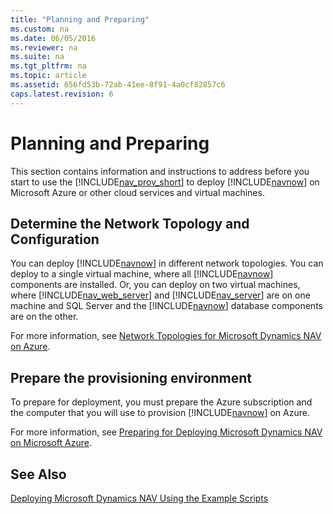 ```yaml
---
title: "Planning and Preparing"
ms.custom: na
ms.date: 06/05/2016
ms.reviewer: na
ms.suite: na
ms.tgt_pltfrm: na
ms.topic: article
ms.assetid: 656fd53b-72ab-41ee-8f91-4a0cf82857c6
caps.latest.revision: 6
---
```

# Planning and Preparing
This section contains information and instructions to address before you start to use the [!INCLUDE[nav_prov_short](includes/nav_prov_short_md.md)] to deploy [!INCLUDE[navnow](includes/navnow_md.md)] on Microsoft Azure or other cloud services and virtual machines.  
  
## Determine the Network Topology and Configuration  
 You can deploy [!INCLUDE[navnow](includes/navnow_md.md)] in different network topologies. You can deploy to a single virtual machine, where all [!INCLUDE[navnow](includes/navnow_md.md)] components are installed. Or, you can deploy on two virtual machines, where [!INCLUDE[nav_web_server](includes/nav_web_server_md.md)] and [!INCLUDE[nav_server](includes/nav_server_md.md)] are on one machine and SQL Server and the [!INCLUDE[navnow](includes/navnow_md.md)] database components are on the other.  
  
 For more information, see [Network Topologies for Microsoft Dynamics NAV on Azure](Network-Topologies-for-Microsoft-Dynamics-NAV-on-Azure.md).  
  
## Prepare the provisioning environment  
 To prepare for deployment, you must prepare the Azure subscription and the computer that you will use to provision [!INCLUDE[navnow](includes/navnow_md.md)] on Azure.  
  
 For more information, see [Preparing for Deploying Microsoft Dynamics NAV on Microsoft Azure](Preparing-for-Deploying-Microsoft-Dynamics-NAV-on-Microsoft-Azure.md).  
  
## See Also  
 [Deploying Microsoft Dynamics NAV Using the Example Scripts](Deploying-Microsoft-Dynamics-NAV-Using-the-Example-Scripts.md)